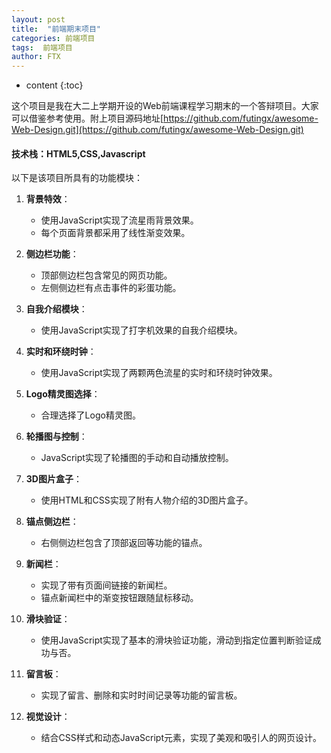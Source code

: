 ```yaml
---
layout: post
title:  "前端期末项目"
categories: 前端项目
tags:  前端项目
author: FTX
---
```


* content
{:toc}

这个项目是我在大二上学期开设的Web前端课程学习期末的一个答辩项目。大家可以借鉴参考使用。附上项目源码地址[https://github.com/futingx/awesome-Web-Design.git](https://github.com/futingx/awesome-Web-Design.git)
#### 技术栈：HTML5,CSS,Javascript
以下是该项目所具有的功能模块：
1. **背景特效**：
   - 使用JavaScript实现了流星雨背景效果。
   - 每个页面背景都采用了线性渐变效果。

2. **侧边栏功能**：
   - 顶部侧边栏包含常见的网页功能。
   - 左侧侧边栏有点击事件的彩蛋功能。

3. **自我介绍模块**：
   - 使用JavaScript实现了打字机效果的自我介绍模块。

4. **实时和环绕时钟**：
   - 使用JavaScript实现了两颗两色流星的实时和环绕时钟效果。

5. **Logo精灵图选择**：
   - 合理选择了Logo精灵图。

6. **轮播图与控制**：
   - JavaScript实现了轮播图的手动和自动播放控制。

7. **3D图片盒子**：
   - 使用HTML和CSS实现了附有人物介绍的3D图片盒子。

8. **锚点侧边栏**：
   - 右侧侧边栏包含了顶部返回等功能的锚点。

9. **新闻栏**：
   - 实现了带有页面间链接的新闻栏。
   - 锚点新闻栏中的渐变按钮跟随鼠标移动。

10. **滑块验证**：
    - 使用JavaScript实现了基本的滑块验证功能，滑动到指定位置判断验证成功与否。

11. **留言板**：
    - 实现了留言、删除和实时时间记录等功能的留言板。

12. **视觉设计**：
    - 结合CSS样式和动态JavaScript元素，实现了美观和吸引人的网页设计。

